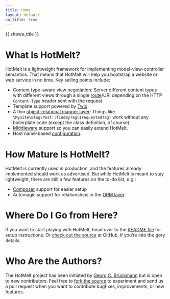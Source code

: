 ```yaml
---
title: Home
layout: default
no_title: true
---
```


{{ shows_title }}

# What Is HotMelt?

HotMelt is a lightweight framework for implementing model-view-controller semantics. That means that HotMelt will help you bootstrap a website or web service in no time. Key selling points include:

- Content type-aware view negotiation: Server different content types with different views through a single [route](https://github.com/gcbrueckmann/HotMelt/blob/master/Classes/Route.php)/URI depending on the HTTP `Content-Type` header sent with the request.
- Template support powered by [Twig][twig].
- A thin [object-relational mapper layer][orm]: Things like `\MySite\Blog\Post::findByTag($requestedTag)` work without any boilerplate code (except the class definition, of course).
- [Middleware](https://github.com/gcbrueckmann/HotMelt/blob/master/Classes/Middleware.php) support so you can easily extend HotMelt.
- Host name-based [configuration](https://github.com/gcbrueckmann/HotMelt/blob/master/Classes/Config.php).

# How Mature Is HotMelt?

HotMelt is currently used in production, and the features already implemented should work as advertised. But while HotMelt is meant to stay lightweight, there are still a few features on the to-do list, e.g.:

- [Composer][composer] support for easier setup
- Automagic support for relationships in the [ORM layer][orm]

# Where Do I Go from Here?

If you want to start playing with HotMelt, head over to the [README file](https://github.com/gcbrueckmann/HotMelt/blob/master/README.md) for setup instructions. Or [check out the source][source] at GitHub, if you’re into the gory details.

# Who Are the Authors?

The HotMelt project has been initiated by [Georg C. Brückmann][gcb] but is open to new contributors. Feel free to [fork the source](https://github.com/gcbrueckmann/HotMelt/fork) to experiment and send us a pull request when you want to contribute bugfixes, improvements, or new features.

[composer]: http://getcomposer.org/
[docs]: /HotMelt/
[source]: https://github.com/gcbrueckmann/HotMelt
[gcb]: http://gcbrueckmann.de
[orm]: https://github.com/gcbrueckmann/HotMelt/blob/master/Classes/PersistentObject.php
[twig]: https://github.com/fabpot/Twig
